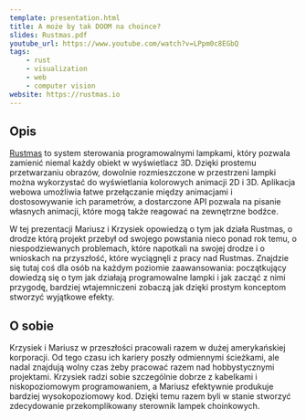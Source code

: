 ```yaml
---
template: presentation.html
title: A może by tak DOOM na choince?
slides: Rustmas.pdf
youtube_url: https://www.youtube.com/watch?v=LPpm0c8EGbQ
tags:
    - rust
    - visualization
    - web
    - computer vision
website: https://rustmas.io 
---
```


## Opis
[Rustmas](https://github.com/mrozycki/rustmas) to system sterowania programowalnymi lampkami, który pozwala zamienić niemal każdy obiekt w wyświetlacz 3D. Dzięki prostemu przetwarzaniu obrazów, dowolnie rozmieszczone w przestrzeni lampki można wykorzystać do wyświetlania kolorowych animacji 2D i 3D. Aplikacja webowa umożliwia łatwe przełączanie między animacjami i dostosowywanie ich parametrów, a dostarczone API pozwala na pisanie własnych animacji, które mogą także reagować na zewnętrzne bodźce.

W tej prezentacji Mariusz i Krzysiek opowiedzą o tym jak działa Rustmas, o drodze którą projekt przebył od swojego powstania nieco ponad rok temu, o niespodziewanych problemach, które napotkali na swojej drodze i o wnioskach na przyszłość, które wyciągnęli z pracy nad Rustmas. Znajdzie się tutaj coś dla osób na każdym poziomie zaawansowania: początkujący dowiedzą się o tym jak działają programowalne lampki i jak zacząć z nimi przygodę, bardziej wtajemniczeni zobaczą jak dzięki prostym konceptom stworzyć wyjątkowe efekty.

## O sobie

Krzysiek i Mariusz w przeszłości pracowali razem w dużej amerykańskiej korporacji. Od tego czasu ich kariery poszły odmiennymi ścieżkami, ale nadal znajdują wolny czas żeby pracować razem nad hobbystycznymi projektami. Krzysiek radzi sobie szczególnie dobrze z kabelkami i niskopoziomowym programowaniem, a Mariusz efektywnie produkuje bardziej wysokopoziomowy kod. Dzięki temu razem byli w stanie stworzyć zdecydowanie przekomplikowany sterownik lampek choinkowych.
